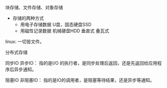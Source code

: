 
块存储、文件存储、对象存储

+ 存储的两种方式
  + 用电子存储数据 U盘，固态硬盘SSD
  + 用磁性记录数据 机械硬盘HDD  垂直式 叠瓦式

linux: 一切皆文件。 


分布式存储


同步IO 异步IO： 指的是I/O 的执行者，是同步处理后返回，还是先返回给应用程序后异步通知。

阻塞IO 非阻塞IO： 指的是IO的调用者，是阻塞等待结果，还是异步等通知。